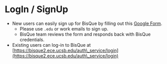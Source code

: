 # LogIn / SignUp

* New users can easily sign up for BisQue by filling out this [Google Form](https://docs.google.com/forms/d/e/1FAIpQLSfUCwOdl8Gd1KErPXbLWSPvF74ApT7M142sYQVdwluDUJXMAg/viewform).
  * Please use `.edu` or work emails to sign up.
  * BisQue team reviews the form and responds back with BisQue credentials.
* Existing users can log-in to BisQue at [https://bisque2.ece.ucsb.edu/auth\_service/login](https://bisque2.ece.ucsb.edu/auth\_service/login)

